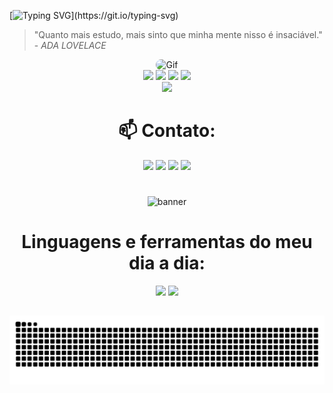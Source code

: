 [![Typing SVG](https://readme-typing-svg.herokuapp.com?font=VT323&size=45&pause=1000&color=F01989&center=true&width=1000&lines=Bem+Vindo(a)!;Olá,+eu+sou+Paulo+Roberto;+Atualmente+Cursando+3%C2%B0+período;+de+Análise+e+Desenvolvimento+de+Sistemas;+e+estou+me+aperfeiçoando+em+Cypress,+JavaScript;+RobotFramework+e+Fundamentos+de+Testes.;+💻+Apaixonado+por+Tecnologia.;+📚+e+por+Livros.)](https://git.io/typing-svg)

> "Quanto mais estudo, mais sinto que minha mente nisso é insaciável." 
    - <i>ADA LOVELACE</i>
    
<div align="center">
<img align="leaft" alt="Gif" height="360" width="640" style="border-radius:50px;"  src="https://user-images.githubusercontent.com/104467309/178572559-8f9a513e-d90b-4a3b-9c13-15dbf61fceb1.gif">
<div align="center">
<img height="190em" src="https://github-profile-summary-cards.vercel.app/api/cards/profile-details?username=paulinrs&theme=radical"/> 
<img height="150em" src="https://github-readme-stats.vercel.app/api?username=paulinrs&show_icons=true&theme=radical&include_all_commits=true&count_private=false&hide_border=true"/> <img height="150em" src="https://github-readme-stats.vercel.app/api/top-langs/?username=paulinrs&layout=compact&langs_count=7&theme=radical&hide_border=true"/> <img height="150em" src="https://github-readme-streak-stats.herokuapp.com/?user=paulinrs&theme=radical&hide_border=true"/>

<div align="center">
<img src="https://media.giphy.com/media/0TtX2qqpxp3pIafzio/giphy.gif" width="80"> 

# 📫 Contato:
  <a href="https://www.instagram.com/paulinnrs/" target="_blank"><img src="https://img.shields.io/badge/-Instagram-%23E4405F?style=for-the-badge&logo=instagram&logoColor=white" target="_blank"></a>
  <a href = "mailto:paulinn.rs@gmail.com"><img src="https://img.shields.io/badge/-Gmail-%23333?style=for-the-badge&logo=gmail&logoColor=white" target="_blank"></a>
  <a href="https://www.linkedin.com/in/paulinnrs/" target="_blank"><img src="https://img.shields.io/badge/-LinkedIn-%230077B5?style=for-the-badge&logo=linkedin&logoColor=white" target="_blank"></a> 
 <a href="https://twitter.com/paulin_rs/" target="_blank"><img src="https://img.shields.io/badge/Twitter-1DA1F2?style=for-the-badge&logo=twitter&logoColor=white" target="_blank"></a>
  #
  ![banner](https://user-images.githubusercontent.com/104467309/189486087-80881286-d3b6-42ae-9c32-4417a439a8a3.jpg)
  #
          
# Linguagens e ferramentas do meu dia a dia:

 </h1> <img src="https://user-images.githubusercontent.com/104467309/195210138-9e2c1466-0cbe-4292-a8ce-ac08d5fd6f71.gif" width="400px">  
   </h1>
<img src="https://user-images.githubusercontent.com/104467309/178513487-d1a267ff-4f00-4bf2-85f5-4eb27662bc24.gif" width="250px">

  ##






![Snake animation](https://github.com/paulinrs/paulinrs/blob/output/github-contribution-grid-snake.svg)

